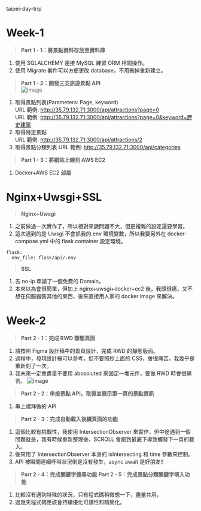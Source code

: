 taipei-day-trip

# Week-1

> **Part 1 - 1：將景點資料存放⾄資料庫**

1. 使用 SQLALCHEMY 連接 MySQL 練習 ORM 相關操作。
2. 使用 Migrate 套件可以方便更改 database，不用刪掉重新建立。

> **Part 1 - 2：開發三支旅遊景點 API**  
> ![image](https://user-images.githubusercontent.com/108926305/201838786-4e439c0c-fbb2-49d0-8893-cee8ce6b3309.png)

1. 取得景點列表(Parameters: Page, keyword)  
   URL 範例: http://35.79.132.71:3000/api/attractions?page=0  
   URL 範例: http://35.79.132.71:3000/api/attractions?page=0&keyword=歷史建築
2. 取得特定景點  
   URL 範例: http://35.79.132.71:3000/api/attractions/2
3. 取得景點分類列表
   URL 範例: http://35.79.132.71:3000/api/categories

> **Part 1 - 3：將網站上線到 AWS EC2**

1. Docker+AWS EC2 部屬

# Nginx+Uwsgi+SSL

> **Nginx+Uwsgi**

1. 之前做過一次實作了，所以相對來說問題不大，但更複雜的設定還要學習。
2. 這次遇到的是 Uwsgi 不會抓我的.env 環境變數，所以我要另外在 docker-compose.yml 中的 flask container 設定環境。

```
flask:
  env_file: flask/api/.env
```

> **SSL**

1. 去 no-ip 申請了一個免費的 Domain。
2. 本來以為會很簡單，但加上 nginx+uwsgi+docker+ec2 後，我頭很痛，又不想在伺服器裝其他的東西，後來直接用人家的 docker image 來解決。

# Week-2

> **Part 2 - 1：完成 RWD 靜態⾴⾯**

1. 請按照 Figma 設計稿中的⾸⾴設計，完成 RWD 的靜態版⾯。
2. 過程中，發現設計稿可以參考，但不要照抄上面的 CSS，會很痛苦，我幾乎是重新刻了一次。
3. 我未來一定會盡量不要用 abosoluted 來固定一堆元件，要做 RWD 時會很痛苦。
   ![image](https://user-images.githubusercontent.com/108926305/203489275-97d8445d-eb3d-4216-9002-0a9f69d61dea.png)

> **Part 2 - 2：串接景點 API，取得並展⽰第⼀⾴的景點資訊**

1. 串上禮拜做的 API

> **Part 2 - 3：完成⾃動載入後續⾴⾯的功能**

1. 這個比較有挑戰性，我使用 IntersectionObserver 來實作，但中途遇到一個問題就是，我有時候重新整理後，SCROLL 會跑到最底下導致觸發下一頁的載入。
2. 後來用了 IntersectionObserver 本身的 isIntersecting 和 time 參數來控制。
3. API 被瞬間連續呼叫狀況倒是沒有發生，async await 是好朋友!!

> **Part 2 - 4：完成關鍵字搜尋功能**
> **Part 2 - 5：完成景點分類關鍵字填入功能**

1. 比較沒有遇到特殊的狀況，只有程式碼稍微想一下，盡量共用，
2. 過幾天程式碼應該會持續優化可讀性和精簡化。
